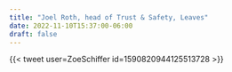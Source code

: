 ```yaml
---
title: "Joel Roth, head of Trust & Safety, Leaves"
date: 2022-11-10T15:37:00-06:00
draft: false
---
```

{{< tweet user=ZoeSchiffer id=1590820944125513728 >}}
<!--more-->
